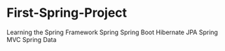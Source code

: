 # First-Spring-Project
Learning the Spring Framework
 Spring
 Spring Boot
 Hibernate
 JPA
 Spring MVC
 Spring Data
